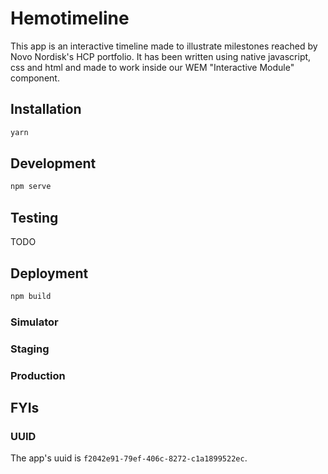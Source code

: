 # Hemotimeline

This app is an interactive timeline made to illustrate milestones reached by Novo Nordisk's HCP portfolio. It has been written using native javascript, css and html and made to work inside our WEM "Interactive Module" component.

## Installation

```sh
yarn
```

## Development

```sh
npm serve
```

## Testing

TODO

## Deployment

```sh
npm build
```

### Simulator

### Staging

### Production

## FYIs

### UUID

The app's uuid is `f2042e91-79ef-406c-8272-c1a1899522ec`.

```sh

```
